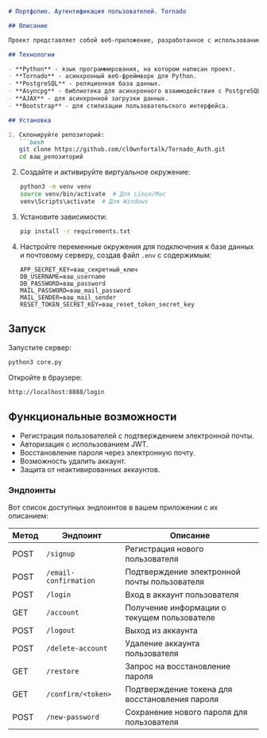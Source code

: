 ```markdown
# Портфолио. Аутентификация пользователей. Tornado

## Описание

Проект представляет собой веб-приложение, разработанное с использованием Python, Tornado и PostgreSQL. Это приложение включает в себя функции регистрации пользователей, подтверждения электронной почты, аутентификации и восстановления пароля.

## Технологии

- **Python** - язык программирования, на котором написан проект.
- **Tornado** - асинхронный веб-фреймворк для Python.
- **PostgreSQL** - реляционная база данных.
- **Asyncpg** - библиотека для асинхронного взаимодействия с PostgreSQL.
- **AJAX** - для асинхронной загрузки данных.
- **Bootstrap** - для стилизации пользовательского интерфейса.

## Установка

1. Склонируйте репозиторий:
   ```bash
   git clone https://github.com/cl0wnfortalk/Tornado_Auth.git
   cd ваш_репозиторий
   ```

2. Создайте и активируйте виртуальное окружение:
   ```bash
   python3 -m venv venv
   source venv/bin/activate  # Для Linux/Mac
   venv\Scripts\activate  # Для Windows
   ```

3. Установите зависимости:
   ```bash
   pip install -r requirements.txt
   ```

4. Настройте переменные окружения для подключения к базе данных и почтовому серверу, создав файл `.env` с содержимым:
   ```
   APP_SECRET_KEY=ваш_секретный_ключ
   DB_USERNAME=ваш_username
   DB_PASSWORD=ваш_password
   MAIL_PASSWORD=ваш_mail_password
   MAIL_SENDER=ваш_mail_sender
   RESET_TOKEN_SECRET_KEY=ваш_reset_token_secret_key
   ```

## Запуск

Запустите сервер:

```bash
python3 core.py
```

Откройте в браузере:
```
http://localhost:8888/login
```

## Функциональные возможности

- Регистрация пользователей с подтверждением электронной почты.
- Авторизация с использованием JWT.
- Восстановление пароля через электронную почту.
- Возможность удалить аккаунт.
- Защита от неактивированных аккаунтов.
### Эндпоинты

Вот список доступных эндпоинтов в вашем приложении с их описанием:

| Метод  | Эндпоинт                      | Описание                                            |
|--------|-------------------------------|-----------------------------------------------------|
| POST   | `/signup`                     | Регистрация нового пользователя                      |
| POST   | `/email-confirmation`         | Подтверждение электронной почты пользователя         |
| POST   | `/login`                      | Вход в аккаунт пользователя                          |
| GET    | `/account`                    | Получение информации о текущем пользователе         |
| POST   | `/logout`                     | Выход из аккаунта                                   |
| POST   | `/delete-account`             | Удаление аккаунта пользователя                       |
| GET    | `/restore`                    | Запрос на восстановление пароля                     |
| GET    | `/confirm/<token>`            | Подтверждение токена для восстановления пароля       |
| POST   | `/new-password`               | Сохранение нового пароля для пользователя           |
